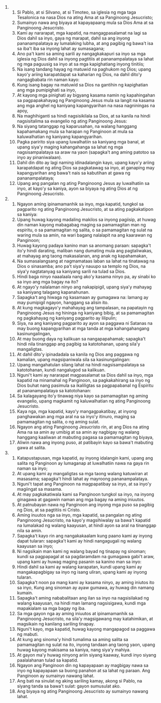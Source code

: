 <ol>
  <li>
    <ol>
      <li>Si Pablo, at si Silvano, at si Timoteo, sa iglesia ng mga taga Tesalonica na nasa Dios na ating Ama at sa Panginoong Jesucristo;</li>
      <li>Sumainyo nawa ang biyaya at kapayapaang mula sa Dios Ama at sa Panginoong Jesucristo.</li>
      <li>Kami ay nararapat, mga kapatid, na mangagpasalamat na lagi sa Dios dahil sa inyo, gaya ng marapat, dahil sa ang inyong pananampalataya ay lumalaking lubha, at ang pagibig ng bawa't isa sa iba't iba sa inyong lahat ay sumasagana;</li>
      <li>Ano pa't kami sa aming sarili ay nangagkakapuri sa inyo sa mga iglesia ng Dios dahil sa inyong pagtitiis at pananampalataya sa lahat ng mga paguusig sa inyo at sa mga kapighatiang inyong tinitiis;</li>
      <li>Na isang tandang hayag ng matuwid na paghukom ng Dios; upang kayo'y ariing karapatdapat sa kaharian ng Dios, na dahil dito'y nangagbabata rin naman kayo:</li>
      <li>Kung isang bagay na matuwid sa Dios na gantihin ng kapighatian ang mga pumipighati sa inyo,</li>
      <li>At kayong mga pinighati ay bigyang kasama namin ng kapahingahan sa pagpapakahayag ng Panginoong Jesus mula sa langit na kasama ang mga anghel ng kaniyang kapangyarihan na nasa nagniningas na apoy,</li>
      <li>Na maghihiganti sa hindi nagsisikilala sa Dios, at sa kanila na hindi nagsisitalima sa evangelio ng ating Panginoong Jesus:</li>
      <li>Na siyang tatanggap ng kaparusahan, na walang hanggang kapahamakang mula sa harapan ng Panginoon at mula sa kaluwalhatian ng kaniyang kapangyarihan.</li>
      <li>Pagka paririto siya upang luwalhatiin sa kaniyang mga banal, at upang siya'y maging kahangahanga sa lahat ng mga nagsisampalataya sa araw na yaon (sapagka't ang aming patotoo sa inyo ay pinaniwalaan).</li>
      <li>Dahil din dito ay lagi naming idinadalangin kayo, upang kayo'y ariing karapatdapat ng ating Dios sa pagkatawag sa inyo, at ganaping may kapangyarihan ang bawa't nais sa kabutihan at gawa ng pananampalataya;</li>
      <li>Upang ang pangalan ng ating Panginoong Jesus ay luwalhatiin sa inyo, at kayo'y sa kaniya, ayon sa biyaya ng ating Dios at ng Panginoong Jesucristo.</li>
    </ol>
  </li>
  <li>
    <ol>
      <li>Ngayon aming ipinamamanhik sa inyo, mga kapatid, tungkol sa pagparito ng ating Panginoong Jesucristo, at sa ating pagkakatipon sa kaniya:</li>
      <li>Upang huwag kayong madaling makilos sa inyong pagiisip, at huwag din naman kayong mabagabag maging sa pamamagitan man ng espiritu, o sa pamamagitan ng salita, o sa pamamagitan ng sulat na waring mula sa amin, na wari bagang nalalapit na ang kaarawan ng Panginoon;</li>
      <li>Huwag kayong padaya kanino man sa anomang paraan: sapagka't ito'y hindi darating, maliban nang dumating mula ang pagtaliwakas, at mahayag ang taong makasalanan, ang anak ng kapahamakan,</li>
      <li>Na sumasalangsang at nagmamataas laban sa lahat na tinatawag na Dios o sinasamba; ano pa't siya'y nauupo sa templo ng Dios, na siya'y nagtatanyag sa kaniyang sarili na tulad sa Dios.</li>
      <li>Hindi baga ninyo naaalaala nang ako'y kasama ninyo pa, ay sinabi ko sa inyo ang mga bagay na ito?</li>
      <li>At ngayo'y nalalaman ninyo ang nakapipigil, upang siya'y mahayag sa kaniyang talagang kapanahunan.</li>
      <li>Sapagka't ang hiwaga ng kasamaan ay gumagawa na: lamang ay may pumipigil ngayon, hanggang sa alisin ito.</li>
      <li>At kung magkagayo'y mahahayag ang tampalasan, na papatayin ng Panginoong Jesus ng hininga ng kaniyang bibig, at sa pamamagitan ng pagkahayag ng kaniyang pagparito ay lilipulin;</li>
      <li>Siya, na ang kaniyang pagparito ay ayon sa paggawa ni Satanas na may buong kapangyarihan at mga tanda at mga kahangahangang kasinungalingan,</li>
      <li>At may buong daya ng kalikuan sa nangapapahamak; sapagka't hindi nila tinanggap ang pagibig sa katotohanan, upang sila'y mangaligtas.</li>
      <li>At dahil dito'y ipinadadala sa kanila ng Dios ang paggawa ng kamalian, upang magsipaniwala sila sa kasinungalingan:</li>
      <li>Upang mangahatulan silang lahat na hindi nagsisampalataya sa katotohanan, kundi nangalugod sa kalikuan.</li>
      <li>Nguni't kami ay nararapat magpasalamat sa Dios dahil sa inyo, mga kapatid na minamahal ng Panginoon, sa pagkakahirang sa inyo ng Dios buhat nang pasimula sa ikaliligtas sa pagpapabanal ng Espiritu at pananampalataya sa katotohanan:</li>
      <li>Sa kalagayang ito'y tinawag niya kayo sa pamamagitan ng aming evangelio, upang magkamit ng kaluwalhatian ng ating Panginoong Jesucristo.</li>
      <li>Kaya nga, mga kapatid, kayo'y mangagpakatibay, at inyong panghawakan ang mga aral na sa inyo'y itinuro, maging sa pamamagitan ng salita, o ng aming sulat.</li>
      <li>Ngayon ang ating Panginoong Jesucristo rin, at ang Dios na ating Ama na sa amin ay umibig at sa amin ay nagbigay ng walang hanggang kaaliwan at mabuting pagasa sa pamamagitan ng biyaya,</li>
      <li>Aliwin nawa ang inyong puso, at patibayin kayo sa bawa't mabuting gawa at salita.</li>
    </ol>
  </li>
  <li>
    <ol>
      <li>Katapustapusan, mga kapatid, ay inyong idalangin kami, upang ang salita ng Panginoon ay lumaganap at luwalhatiin nawa na gaya rin naman sa inyo;</li>
      <li>At upang kami ay mangaligtas sa mga taong walang katuwiran at masasama; sapagka't hindi lahat ay mayroong pananampalataya.</li>
      <li>Nguni't tapat ang Panginoon na magpapatibay sa inyo, at sa inyo'y magiingat sa masama.</li>
      <li>At may pagkakatiwala kami sa Panginoon tungkol sa inyo, na inyong ginagawa at gagawin naman ang mga bagay na aming iniuutos.</li>
      <li>At patnubayan nawa ng Panginoon ang inyong mga puso sa pagibig ng Dios, at sa pagtitiis ni Cristo.</li>
      <li>Aming inuutos nga sa inyo, mga kapatid, sa pangalan ng ating Panginoong Jesucristo, na kayo'y magsihiwalay sa bawa't kapatid na lumalakad ng walang kaayusan, at hindi ayon sa aral na tinanggap nila sa amin.</li>
      <li>Sapagka't kayo rin ang nangakakaalam kung paano kami ay inyong dapat tularan: sapagka't kami ay hindi nangagugali ng walang kaayusan sa inyo;</li>
      <li>Ni nagsikain man kami ng walang bayad ng tinapay ng sinoman; kundi sa pagpapagal at sa pagdaramdam na gumagawa gabi't araw, upang kami ay huwag maging pasanin sa kanino man sa inyo:</li>
      <li>Hindi dahil sa kami ay walang karapatan, kundi upang kami ay mangakapagbigay sa inyo ng isang uliran, upang kami ay inyong tularan.</li>
      <li>Sapagka't noon pa mang kami ay kasama ninyo, ay aming iniutos ito sa inyo, Kung ang sinoman ay ayaw gumawa, ay huwag din namang kumain.</li>
      <li>Sapagka't aming nababalitaan ang ilan sa inyo na nagsisilakad ng walang kaayusan, na hindi man lamang nagsisigawa, kundi mga mapakialam sa mga bagay ng iba.</li>
      <li>Sa mga gayon nga ay aming iniuutos at ipinamamanhik sa Panginoong Jesucristo, na sila'y magsigawang may katahimikan, at magsikain ng kanilang sariling tinapay.</li>
      <li>Nguni't kayo, mga kapatid, huwag kayong mangapagod sa paggawa ng mabuti.</li>
      <li>At kung ang sinoma'y hindi tumalima sa aming salita sa pamamagitan ng sulat na ito, inyong tandaan ang taong yaon, upang huwag kayong makisama sa kaniya, nang siya'y mahiya.</li>
      <li>At gayon ma'y huwag ninyong ariin siyang kaaway, kundi inyo siyang paalalahanan tulad sa kapatid.</li>
      <li>Ngayon ang Panginoon din ng kapayapaan ay magbigay nawa sa inyo ng kapayapaan sa buong panahon at sa lahat ng paraan. Ang Panginoon ay sumainyo nawang lahat.</li>
      <li>Ang bati na sinulat ng aking sariling kamay, akong si Pablo, na siyang tanda sa bawa't sulat: gayon sumusulat ako.</li>
      <li>Ang biyaya ng ating Panginoong Jesucristo ay sumainyo nawang lahat.</li>
    </ol>
  </li>
</ol>